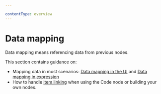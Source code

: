 ```yaml
---

contentType: overview
---
```


# Data mapping

Data mapping means referencing data from previous nodes. 

This section contains guidance on:

* Mapping data in most scenarios: [Data mapping in the UI](/data/data-mapping/data-mapping-ui.md) and [Data mapping in expression](/data/data-mapping/data-mapping-expressions.md)
* How to handle [item linking](/data/data-mapping/data-item-linking/index.md) when using the Code node or building your own nodes. 
